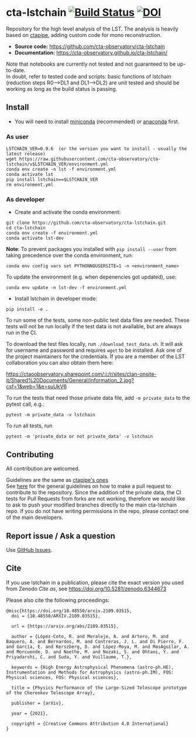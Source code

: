 # cta-lstchain [![Build Status](https://github.com/cta-observatory/cta-lstchain/workflows/CI/badge.svg?branch=master)](https://github.com/cta-observatory/cta-lstchain/actions?query=workflow%3ACI+branch%3Amaster) [![DOI](https://zenodo.org/badge/DOI/10.5281/zenodo.6344673.svg)](https://doi.org/10.5281/zenodo.6344673)

Repository for the high level analysis of the LST.
The analysis is heavily based on [ctapipe](https://github.com/cta-observatory/ctapipe), adding custom code for mono reconstruction.

- **Source code:** https://github.com/cta-observatory/cta-lstchain
- **Documentation:** https://cta-observatory.github.io/cta-lstchain/

Note that notebooks are currently not tested and not guaranteed to be up-to-date.   
In doubt, refer to tested code and scripts: basic functions of lstchain (reduction steps R0-->DL1 and DL1-->DL2) 
are unit tested and should be working as long as the build status is passing.

## Install

- You will need to install [miniconda](https://docs.conda.io/en/latest/miniconda.html) (recommended) or [anaconda](https://www.anaconda.com/distribution/#download-section) first. 


### As user

```
LSTCHAIN_VER=0.9.6  (or the version you want to install - usually the latest release)
wget https://raw.githubusercontent.com/cta-observatory/cta-lstchain/v$LSTCHAIN_VER/environment.yml
conda env create -n lst -f environment.yml
conda activate lst
pip install lstchain==$LSTCHAIN_VER
rm environment.yml
```

### As developer

- Create and activate the conda environment:
```
git clone https://github.com/cta-observatory/cta-lstchain.git
cd cta-lstchain
conda env create -f environment.yml
conda activate lst-dev
```

**Note**: To prevent packages you installed with `pip install --user` from taking precedence over the conda environment, run:
```
conda env config vars set PYTHONNOUSERSITE=1 -n <environment_name>
```

To update the environment (e.g. when depenencies got updated), use:
```
conda env update -n lst-dev -f environment.yml
```

- Install lstchain in developer mode:

```
pip install -e .
```

To run some of the tests, some non-public test data files are needed.
These tests will not be run locally if the test data is not available,
but are always run in the CI.

To download the test files locally, run `./download_test_data.sh`.
It will ask for username and password and requires `wget` to be installed.
Ask one of the project maintainers for the credentials. If 
you are a member of the LST collaboration you can also obtain them here:

https://ctaoobservatory.sharepoint.com/:i:/r/sites/ctan-onsite-it/Shared%20Documents/General/information_2.jpg?csf=1&web=1&e=suUkV6

To run the tests that need those private data file, add `-m private_data`
to the pytest call, e.g.:

```
pytest -m private_data -v lstchain
```

To run all tests, run
```
pytest -m 'private_data or not private_data' -v lstchain
```

## Contributing

All contribution are welcomed.

Guidelines are the same as [ctapipe's ones](https://cta-observatory.github.io/ctapipe/development/index.html)    
See [here](https://cta-observatory.github.io/ctapipe/development/pullrequests.html) for the general guidelines on how to make a pull request to contribute to the repository. Since the addition of the private data, the CI tests for Pull Requests from forks are not working, therefore we would like to ask to push your modified branches directly to the main cta-lstchain repo. If you do not have writing permissions in the repo, please contact one of the main developers. 


## Report issue / Ask a question

Use [GitHub Issues](https://github.com/cta-observatory/cta-lstchain/issues).

## Cite

If you use lstchain in a publication, please cite the exact version you used from Zenodo _Cite as_, see https://doi.org/10.5281/zenodo.6344673

Please also cite the following proceedings:

```
@misc{https://doi.org/10.48550/arxiv.2109.03515,
  doi = {10.48550/ARXIV.2109.03515},
  
  url = {https://arxiv.org/abs/2109.03515},
  
  author = {López-Coto, R. and Moralejo, A. and Artero, M. and Baquero, A. and Bernardos, M. and Contreras, J. L. and Di Pierro, F. and García, E. and Kerszberg, D. and López-Moya, M. and MasAguilar, A. and Morcuende, D. and Noethe, M. and Nozaki, S. and Ohtani, Y. and Priyadarshi, C. and Suda, Y. and Vuillaume, T.},
  
  keywords = {High Energy Astrophysical Phenomena (astro-ph.HE), Instrumentation and Methods for Astrophysics (astro-ph.IM), FOS: Physical sciences, FOS: Physical sciences},
  
  title = {Physics Performance of the Large-Sized Telescope prototype of the Cherenkov Telescope Array},
  
  publisher = {arXiv},
  
  year = {2021},
  
  copyright = {Creative Commons Attribution 4.0 International}
}
```
